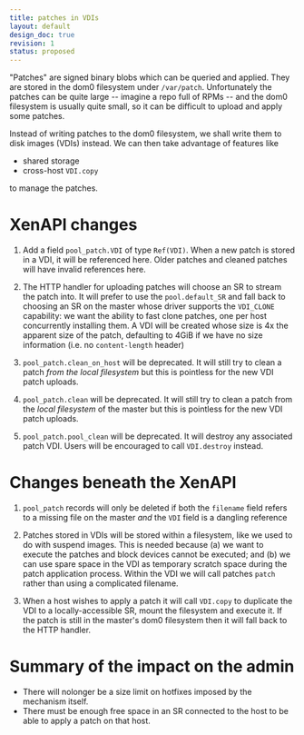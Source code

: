 ```yaml
---
title: patches in VDIs
layout: default
design_doc: true
revision: 1
status: proposed
---
```


"Patches" are signed binary blobs which can be queried and applied.
They are stored in the dom0 filesystem under `/var/patch`. Unfortunately
the patches can be quite large -- imagine a repo full of RPMs -- and
the dom0 filesystem is usually quite small, so it can be difficult
to upload and apply some patches.

Instead of writing patches to the dom0 filesystem, we shall write them
to disk images (VDIs) instead. We can then take advantage of features like

- shared storage
- cross-host `VDI.copy`

to manage the patches.

XenAPI changes
==============

1. Add a field `pool_patch.VDI` of type `Ref(VDI)`. When a new patch is
   stored in a VDI, it will be referenced here. Older patches and cleaned
   patches will have invalid references here.

2. The HTTP handler for uploading patches will choose an SR to stream the
   patch into. It will prefer to use the `pool.default_SR` and fall back
   to choosing an SR on the master whose driver supports the `VDI_CLONE`
   capability: we want the ability to fast clone patches, one per host
   concurrently installing them. A VDI will be created whose size is 4x
   the apparent size of the patch, defaulting to 4GiB if we have no size
   information (i.e. no `content-length` header)

3. `pool_patch.clean_on_host` will be deprecated. It will still try to
   clean a patch *from the local filesystem* but this is pointless for
   the new VDI patch uploads.

4. `pool_patch.clean` will be deprecated. It will still try to clean a patch
   from the *local filesystem* of the master but this is pointless for the
   new VDI patch uploads.

4. `pool_patch.pool_clean` will be deprecated. It will destroy any associated
   patch VDI. Users will be encouraged to call `VDI.destroy` instead.



Changes beneath the XenAPI
==========================

1. `pool_patch` records will only be deleted if both the `filename` field
   refers to a missing file on the master *and* the `VDI` field is a dangling
   reference

2. Patches stored in VDIs will be stored within a filesystem, like we used
   to do with suspend images. This is needed because (a) we want to execute
   the patches and block devices cannot be executed; and (b) we can use
   spare space in the VDI as temporary scratch space during the patch
   application process. Within the VDI we will call patches `patch` rather
   than using a complicated filename.

3. When a host wishes to apply a patch it will call `VDI.copy` to duplicate
   the VDI to a locally-accessible SR, mount the filesystem and execute it.
   If the patch is still in the master's dom0 filesystem then it will fall
   back to the HTTP handler.


Summary of the impact on the admin
==================================

- There will nolonger be a size limit on hotfixes imposed by the mechanism
  itself.
- There must be enough free space in an SR connected to the host to be able
  to apply a patch on that host.
